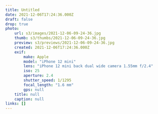 ```yaml
---
title: Untitled
date: 2021-12-06T17:24:36.000Z
draft: false
drop: true
photo:
    url: s3/images/2021-12-06-09-24-36.jpg
    thumb: s3/thumbs/2021-12-06-09-24-36.jpg
    preview: s3/previews/2021-12-06-09-24-36.jpg
    created: 2021-12-06T17:24:36.000Z
    exif:
        make: Apple
        model: "iPhone 12 mini"
        lens: "iPhone 12 mini back dual wide camera 1.55mm f/2.4"
        iso: 25
        aperture: 2.4
        shutter_speed: 1/1295
        focal_length: "1.6 mm"
        gps: null
    title: null
    caption: null
links: []
---
```

